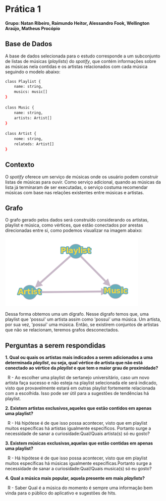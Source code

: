 # Prática 1 

#### Grupo: Natan Ribeiro, Raimundo Heitor, Alessandro Fook, Wellington Araújo, Matheus Procópio


## Base de Dados

A base de dados selecionada para o estudo corresponde a um subconjunto de listas de músicas (*playlists*) do *spotify*, que contém informações sobre as músicas nela contidas e os artistas relacionados com cada música seguindo o modelo abaixo:

```bash
class Playlist {
    name: string,
    musics: music[]
}

class Music {
    name: string,
    artists: Artist[]
}

class Artist {
    nome: string,
    relateds: Artist[]
}

```
## Contexto

O *spotify* oferece um serviço de músicas onde os usuário podem construir listas de músicas para ouvir. Como serviço adicional, quando as músicas da lista já terminaram de ser executadas, o serviço costuma recomendar músicas com base nas relações existentes entre músicas e artistas.

## Grafo

O grafo gerado pelos dados será construído considerando os artistas, playlist e música, como vértices, que estão conectados por arestas direcionadas entre si, como podemos visualizar na imagem abaixo:

![alt text](../imgs/graph.png "Prototipagem Grafo")

Dessa forma obtemos uma um dígrafo. Nesse digrafo temos que, uma playlist que 'possui' um artista assim como 'possui' uma música. Um artista, por sua vez, 'possui' uma música. Então, se existirem conjuntos de artistas que não se relacionam, teremos grafos desconectados.

## Perguntas a serem respondidas

**1. Qual ou quais os artistas mais indicados a serem adicionados a uma determinada *playlist*, ou seja, qual vértice de artista que não está conectado ao vértice da *playlist* e que tem o maior grau de proximidade?**

&nbsp;
  R - Ao escolher uma playlist de sertanejo universitário, caso um novo artista faça sucesso e não esteja na playlist selecionada ele será indicado, visto que provavelmente estará em outras playlist fortemente relacionada com a escolhida. Isso pode ser útil para a sugestões de tendências há playlist.
 
**2. Existem artistas exclusivos,aqueles que estão contidos em apenas uma playlist?**

&nbsp;
  R - Há hipótese é de que isso possa acontecer, visto que em playlist muitos específicas há artistas igualmente específicos. Portanto surge a necessidade de sanar a curiosidade:Qual/Quais artista(s) só eu gosto?

**3. Existem músicas exclusivas,aquelas que estão contidas em apenas uma playlist?**

&nbsp;
  R - Há hipótese é de que isso possa acontecer, visto que em playlist muitos específicas há músicas igualmente específicas.Portanto surge a necessidade de sanar a curiosidade:Qual/Quais musica(s) só eu gosto?


**4. Qual a música mais popular, aquela presente em mais *playlists*?**

&nbsp;
  R - Saber Qual é a música do momento é sempre uma informação bem vinda para o público do aplicativo e sugestões de hits.
